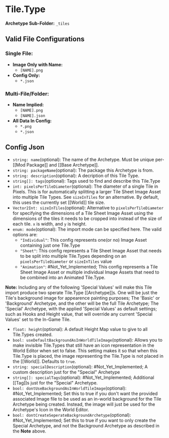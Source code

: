 # Tile.Type
**Archetype Sub-Folder:** `_tiles`
## Valid File Configurations
### Single File:
- **Image Only with Name:**
	- `[NAME].png`
- **Config Only:**
	- `*.json`
### Multi-File/Folder:
- **Name Implied:**
	- `[NAME].png`
	- `[NAME].json`
- **All Data In Config:**
	- `*.png`
	- `*.json`
## Config Json
- `string: name`(optional): The name of the Archetype. Must be unique per-[[Mod Package]] and [[Base Archetype]].
- `string: packageName`(optional): The package this Archetype is from.
- `string: description`(optional): A decription of this Tile Type.
- `string[]: tags`(optional): Tags used to find and describe this Tile.Type
- `int: pixelsPerTileDiameter`(optional): The diameter of a single Tile in Pixels. This is for automatically splitting a larger Tile Sheet Image Asset into multiple Tile Types. See `sizeInTiles` for an alternative. By default, this uses the currently set [[World]] tile size.
- `Vector2Int: sizeInTiles`(optional): Alternative to `pixelsPerTileDiameter` for specifying the dimensions of a Tile Sheet Image Asset using the dimensions of the tiles it needs to be cropped into instead of the size of each tile. `x` is width, and `y` is height.
- `enum: mode`(optional): The import mode can be specified here. The valid options are:
	- `"Individual"`: This config represents one(or no) Image Asset containing just one Tile.Type 
	- `"Sheet"`: This config represents a Tile Sheet Image Asset that needs to be split into multiple Tile.Types depending on an `pixelsPerTileDiameter` or `sizeInTiles` value
	- `"Animation"`: #Not_Yet_Implemented; This config represents a Tile Sheet Image Asset or multiple individual Image Assets that need to be combined into an Animated Tile.Type.
	
**Note:** Including any of the following 'Special Values' will make this Tile import produce two sperate Tile.Type [[Archetype]]s. One will be just the Tile's background image for appearence painting purposes; The 'Basic' or 'Background' Archetype, and the other will be the full Tile Archetype; The 'Special' Archetype, with the applied 'Special Values' as default settings; such as Hooks and Height value, that will override any current 'Special Values' set to the In-Game Tile.
- `float: height`(optional): A default Height Map value to give to all Tile.Types created.
- `bool: useDefaultBackgroundAsInWorldTileImage`(optional): Allows you to make invisible Tile.Types that still have an icon representation in the World Editor when set to false. This setting makes it so that when this Tile.Type is placed, the image representing the Tile.Type is not placed in the [[World]]. Defaults to `true`.
- `string: specialDescription`(optional): #Not_Yet_Implemented; A custom description just for the "Special" Archetype
- `string[]: specialTags`(optional): #Not_Yet_Implemented; Additional [[Tag]]s just for the "Special" Archetype.
- `bool: dontUseBackgroundAsInWorldTileImage`(optional): #Not_Yet_Implemented; Set this to true if you don't want the provided associated Image file to be used as an in-world background for the Tile Archetype being created. Instead, the image will just be used for the Archetype's Icon in the World Editor.
- `bool: dontCreateSeperateBackgroundArchetype`(optional): #Not_Yet_Implemented; Set this to true if you want to only create the Special Archetype, and not the Background Archetype as described in the **Note** above.